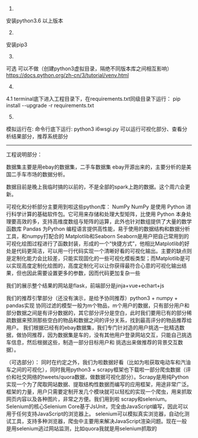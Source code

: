1.
安装python3.6 以上版本

2. 
安装pip3 

3.
可选  可以不做（创建python3虚拟目录，隔绝不同版本库之间相互影响）
https://docs.python.org/zh-cn/3/tutorial/venv.html

4.
4.1
terminal底下进入工程目录下，在requirements.txt同级目录下运行：
pip install --upgrade -r requirements.txt

5.
模拟运行在:
命令行底下运行: python3 i6wsgi.py
可以运行可视化部分、查看分析结果部分，推荐系统部分




--------------------
工程说明部分：

数据集主要是用ebay的数据集，二手车数据集 ebay开源出来的，主要分析的是美国二手车市场的数据分析。

数据目前是晚上我临时搞的以前的，不是全部的spark上跑的数据。这个周六会更新。

可视化和分析部分主要用到啦这些python库：
NumPy 
	NumPy 是使用 Python 进行科学计算的基础软件包。它可用来存储和处理大型矩阵，比使用 Python 本身处理要高效的多，支持高维度数组与矩阵的运算，此外也针对数组提供了大量的数学函数库
Pandas
	为Python 编程语言提供高性能，易于使用的数据结构和数据分析工具，和numpy打配合的
Matplotlib和Seaborn
	Seaborn是用户把自己常用到的可视化绘图过程进行了函数封装，形成的一个“快捷方式”，他相比Matplotlib的好处是代码更简洁，可以用一行代码实现一个清晰好看的可视化输出。主要的缺点则是定制化能力会比较差，只能实现固化的一些可视化模板类型；而Matplotlib是可以实现高度定制化绘图的，高度定制化可以让你获得最符合心意的可视化输出结果，但也因此需要设置更多的参数，因而代码更加复杂一些

我们的展示整个结果的网站是flask，前端部分是jinja+vue+echart+js

我们的推荐引擎部分（还没有演示，是给予协同推荐）python3 + numpy + pandas实现
	协同过滤的模型一般为m个物品，m个用户的数据，只有部分用户和部分数据之间是有评分数据的，其它部分评分是空白，此时我们要用已有的部分稀疏数据来预测那些空白的物品和数据之间的评分关系，找到最高评分的物品推荐给用户。
	我们根据已经有的ebay数据集，我们专门针对造的用户挑选一批精选数据，做协同推荐，因为数据集是车的，没有其他用户登录网站交互，只能自己挑选车信息，然后根据这些，制造一部分目标用户和 挑选出来做推荐的背景交互数据）。


（可选部分）：
同时在约定之外，我们为啦数据好看（比如为啦获取电动车和汽油车之间的可视化），同时我用python3 + scrapy框架也下载啦一部分爬虫数据（评价和社交网络的tweets/quora数据，做数据可视化部分）。Scrapy是用纯Python实现一个为了爬取网站数据、提取结构性数据而编写的应用框架，用途非常广泛。框架的力量，用户只需要定制开发几个模块就可以轻松的实现一个爬虫，用来抓取网页内容以及各种图片，非常之方便。我们用到啦
scrapy和selenium。
Selenium的核心Selenium Core基于JsUnit，完全由JavaScript编写，因此可以用于任何支持JavaScript的浏览器上。
selenium可以模拟真实浏览器，自动化测试工具，支持多种浏览器，爬虫中主要用来解决JavaScript渲染问题。现在一般是用selenium逃过网站监测，比如quora我就是用selenium抓取的

